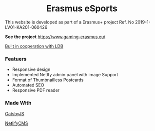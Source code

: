 <h1 align="center">
  Erasmus eSports
</h1>

This website is developed as part of a Erasmus+ project
Ref. No 2019-1-LV01-KA201-060426

**See the project**
https://www.gaming-erasmus.eu/

<p>
  <a href="http://www.disleksija.lv/disleksija">  
    Built in cooperation with LDB
  </a>
</p>

### Featuers

- Responsive design
- Implemented Netlfy admin panel with image Support
- Format of Thumbnailless Postcards
- Automated SEO
- Responsive PDF reader


### Made With

<p>
  <a href="https://www.gatsbyjs.com/">  
    GatsbyJS
  </a>
</p>
<p>
  <a href="https://www.netlifycms.org/">  
    NetlifyCMS
  </a>
</p>


